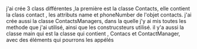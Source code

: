 j'ai crée 3 class différentes ,la première est la classe Contacts, elle contient la class contact , les attributs name et phoneNumber de l'objet contacts.
j'ai crée aussi la classe ContactsManagers, dans la quelle j'y ai mis toutes les methode que j'ai utilisé, ainsi que les construcsteurs utilisé.
il y'a aussi la classe main qui est la classe qui contient , Contacs et ContactManager, avec des éléments qui pourrons les appélés

 
 
